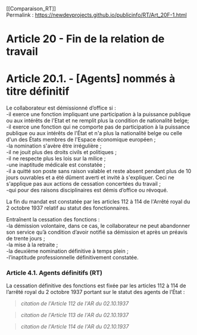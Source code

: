 [[Comparaison_RT]]  
Permalink : https://newdevprojects.github.io/publicinfo/RT/Art_20F-1.html

# Article 20 - Fin de la relation de travail

# Article 20.1. - [Agents] nommés à titre définitif

Le collaborateur est démissionné d’office si :  
-il exerce une fonction impliquant une participation à la puissance publique ou aux intérêts de l'Etat et ne remplit plus la condition de nationalité belge;  
-il exerce une fonction qui ne comporte pas de participation à la puissance publique ou aux intérêts de l'État et n'a plus la nationalité belge ou celle d'un des États membres de l'Espace économique européen ;  
-la nomination s'avère être irrégulière ;  
-il ne jouit plus des droits civils et politiques ;  
-il ne respecte plus les lois sur la milice  ;  
-une inaptitude médicale est constatée ;  
-il a quitté son poste sans raison valable et reste absent pendant plus de 10 jours ouvrables et a été dûment averti et invité à s'expliquer. Ceci ne s'applique pas aux actions de cessation concertées du travail ;  
-qui pour des raisons disciplinaires est démis d’office ou révoqué.

La fin du mandat est constatée par les articles 112 à 114 de l'Arrêté royal du 2 octobre 1937 relatif au statut des fonctionnaires.  

Entraînent la cessation des fonctions :  
-la démission volontaire, dans ce cas, le collaborateur ne peut abandonner son service qu’à condition d’avoir notifié sa démission et après un préavis de trente jours ;  
-la mise à la retraite ;  
-la deuxième nomination définitive à temps plein ;  
-l’inaptitude professionnelle définitivement constatée.

### Article 4.1. Agents définitifs (RT)

La cessation définitive des fonctions est fixée par les articles 112 à 114 de l’arrêté royal du 2 octobre 1937 portant sur le statut des agents de l’État : 

> *citation de l'Article 112 de l'AR du 02.10.1937*


> *citation de l'Article 113 de l'AR du 02.10.1937*


> *citation de l'Article 114 de l'AR du 02.10.1937*



